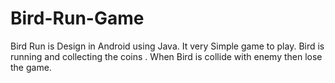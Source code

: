 # Bird-Run-Game
Bird Run is Design in Android using Java. It very Simple game to play. Bird is running and collecting the coins . When Bird is collide with enemy then lose the game.

